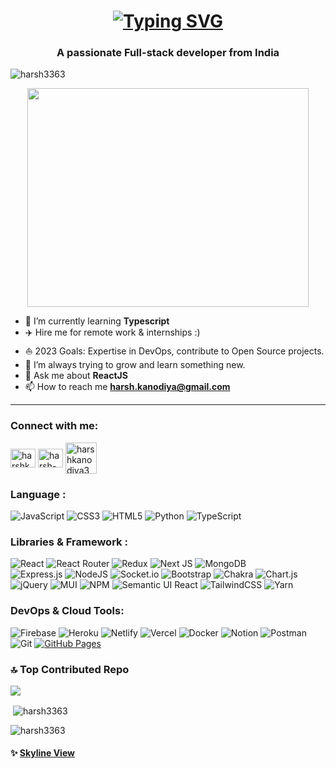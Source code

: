 <h1 align="center">
   <a align="center" href="https://git.io/typing-svg"><img src="https://readme-typing-svg.demolab.com?font=Fira+Code&size=30&pause=1000&width=435&lines=Hi%2C+There!+%F0%9F%91%8B;Harsh+here+btw...;Nice+to+meet+you" alt="Typing SVG" /></a>
    
  </a>
</h1>
<h3 align="center">A passionate Full-stack developer from India</h3>

<p align="left"> <img src="https://komarev.com/ghpvc/?username=harsh3363&label=Profile%20views&color=0e75b6&style=flat" alt="harsh3363" /> </p>
<p align="center"> <img src="https://media.giphy.com/media/qgQUggAC3Pfv687qPC/giphy.gif" width="450" height="350"/> </p>

- 🌱 I’m currently learning **Typescript**
- ✈️ Hire me for remote work & internships :)
- ⛵ 2023 Goals: Expertise in DevOps, contribute to Open Source projects.
- 🔭 I’m always trying to grow and learn something new.
- 💬 Ask me about **ReactJS**
- 📫 How to reach me **harsh.kanodiya@gmail.com**
---
<h3 align="left">Connect with me:</h3>
<p align="left">
<a href="https://twitter.com/harshkanodiya3" target="blank"><img align="center" src="https://raw.githubusercontent.com/rahuldkjain/github-profile-readme-generator/master/src/images/icons/Social/twitter.svg" alt="harshkanodiya3" height="30" width="40" /></a>
<a href="https://linkedin.com/in/harsh-kanodiya" target="blank"><img align="center" src="https://raw.githubusercontent.com/rahuldkjain/github-profile-readme-generator/master/src/images/icons/Social/linked-in-alt.svg" alt="harsh-kanodiya" height="30" width="40" /></a>
<a href="https://www.mightbeharsh.site/" target="blank"><img align="center" src="https://img.icons8.com/clouds/344/domain.png" alt="harshkanodiya3" height="50" width="50" /></a>
</p>


### Language :
![JavaScript](https://img.shields.io/badge/javascript-%23323330.svg?style=for-the-badge&logo=javascript&logoColor=%23F7DF1E) 
![CSS3](https://img.shields.io/badge/css3-%231572B6.svg?style=for-the-badge&logo=css3&logoColor=white)
![HTML5](https://img.shields.io/badge/html5-%23E34F26.svg?style=for-the-badge&logo=html5&logoColor=white) 
![Python](https://img.shields.io/badge/-Python-black?style=for-the-badge&logo=Python)
![TypeScript](https://img.shields.io/badge/typescript-%23007ACC.svg?style=for-the-badge&logo=typescript&logoColor=white) 

### Libraries & Framework :

![React](https://img.shields.io/badge/react-%2320232a.svg?style=for-the-badge&logo=react&logoColor=%2361DAFB) 
![React Router](https://img.shields.io/badge/React_Router-CA4245?style=for-the-badge&logo=react-router&logoColor=white) 
![Redux](https://img.shields.io/badge/redux-%23593d88.svg?style=for-the-badge&logo=redux&logoColor=white) 
![Next JS](https://img.shields.io/badge/Next-black?style=for-the-badge&logo=next.js&logoColor=white) 
![MongoDB](https://img.shields.io/badge/MongoDB-%234ea94b.svg?style=for-the-badge&logo=mongodb&logoColor=white) 	
![Express.js](https://img.shields.io/badge/express.js-%23404d59.svg?style=for-the-badge&logo=express&logoColor=%2361DAFB) 
![NodeJS](https://img.shields.io/badge/node.js-6DA55F?style=for-the-badge&logo=node.js&logoColor=white) 
![Socket.io](https://img.shields.io/badge/Socket.io-black?style=for-the-badge&logo=socket.io&badgeColor=010101) 
![Bootstrap](https://img.shields.io/badge/bootstrap-%23563D7C.svg?style=for-the-badge&logo=bootstrap&logoColor=white) 
![Chakra](https://img.shields.io/badge/chakra-%234ED1C5.svg?style=for-the-badge&logo=chakraui&logoColor=white) 
![Chart.js](https://img.shields.io/badge/chart.js-F5788D.svg?style=for-the-badge&logo=chart.js&logoColor=white) 
![jQuery](https://img.shields.io/badge/jquery-%230769AD.svg?style=for-the-badge&logo=jquery&logoColor=white) 
![MUI](https://img.shields.io/badge/MUI-%230081CB.svg?style=for-the-badge&logo=material-ui&logoColor=white) 
![NPM](https://img.shields.io/badge/NPM-%23000000.svg?style=for-the-badge&logo=npm&logoColor=white) 
![Semantic UI React](https://img.shields.io/badge/Semantic%20UI%20React-%2335BDB2.svg?style=for-the-badge&logo=SemanticUIReact&logoColor=white) 
![TailwindCSS](https://img.shields.io/badge/tailwindcss-%2338B2AC.svg?style=for-the-badge&logo=tailwind-css&logoColor=white) 
![Yarn](https://img.shields.io/badge/yarn-%232C8EBB.svg?style=for-the-badge&logo=yarn&logoColor=white)

### DevOps & Cloud Tools:

![Firebase](https://img.shields.io/badge/firebase-%23039BE5.svg?style=for-the-badge&logo=firebase) 
![Heroku](https://img.shields.io/badge/heroku-%23430098.svg?style=for-the-badge&logo=heroku&logoColor=white) 
![Netlify](https://img.shields.io/badge/netlify-%23000000.svg?style=for-the-badge&logo=netlify&logoColor=#00C7B7) 
![Vercel](https://img.shields.io/badge/vercel-%23000000.svg?style=for-the-badge&logo=vercel&logoColor=white)
![Docker](https://img.shields.io/badge/docker-%230db7ed.svg?style=for-the-badge&logo=docker&logoColor=white) 
![Notion](https://img.shields.io/badge/Notion-%23000000.svg?style=for-the-badge&logo=notion&logoColor=white) 
![Postman](https://img.shields.io/badge/Postman-FF6C37?style=for-the-badge&logo=postman&logoColor=white) 
![Git](https://img.shields.io/badge/-Git-black?style=for-the-badge&logo=git)
<a href="#"><img alt="GitHub Pages" src="https://img.shields.io/badge/GitHub%20Pages-%23327FC7.svg?logo=github&logoColor=white"></a>

### 🔝 Top Contributed Repo
![](https://github-contributor-stats.vercel.app/api?username=Harsh3363&limit=2&theme=dark&combine_all_yearly_contributions=true)

<p>&nbsp;<img align="center" src="https://github-readme-stats.vercel.app/api?username=harsh3363&show_icons=true&locale=en" alt="harsh3363" /></p>

<p><img align="center" src="https://github-readme-streak-stats.herokuapp.com/?user=harsh3363&" alt="harsh3363" /></p>

<!-- snake eating my contribution graph --- 
![snake gif](https://github.com/harsh3363/harsh3363/blob/output/github-contribution-grid-snake.gif) -->


<!-- [![Harsh's github activity graph](https://activity-graph.herokuapp.com/graph?username=Harsh3363&theme=react-dark)](https://github.com/Harsh3363/github-readme-activity-graph) --->

#### ✨ [Skyline View](https://skyline.github.com/harsh3363/2021)
